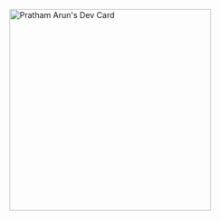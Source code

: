 
<!--
**Pratham-Arun/Pratham-Arun** is a ✨ _special_ ✨ repository because its `README.md` (this file) appears on your GitHub profile.

Here are some ideas to get you started:

- 🔭 I’m currently working on ...
- 🌱 I’m currently learning ...
- 👯 I’m looking to collaborate on ...
- 🤔 I’m looking for help with ...
- 💬 Ask me about ...
- 📫 How to reach me: ...
- 😄 Pronouns: ...
- ⚡ Fun fact: ...
-->
<a href="https://app.daily.dev/knightwing"><img src="https://api.daily.dev/devcards/v2/AKCxj8mGdOyYbizMpL2g2.png?type=default&r=o6m" width="356" alt="Pratham Arun's Dev Card"/></a>
